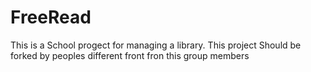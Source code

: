# FreeRead
This is a School progect for managing a library. This project Should be forked by peoples different front fron this group members
